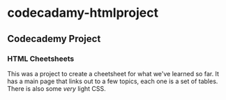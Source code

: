 # codecadamy-htmlproject

## Codecademy Project
### HTML Cheetsheets

This was a project to create a cheetsheet for what we've learned so far. It has a main page that links out to a few topics, each one is a set of tables. There is also some *very* light CSS.
